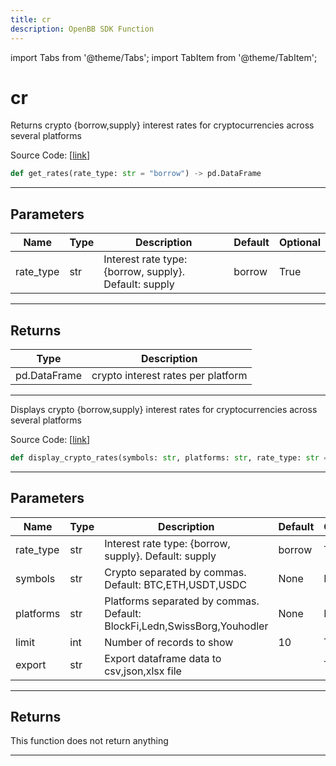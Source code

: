 ```yaml
---
title: cr
description: OpenBB SDK Function
---
```


import Tabs from '@theme/Tabs';
import TabItem from '@theme/TabItem';

# cr

<Tabs>
<TabItem value="model" label="Model" default>

Returns crypto {borrow,supply} interest rates for cryptocurrencies across several platforms

Source Code: [[link](https://github.com/OpenBB-finance/OpenBBTerminal/tree/main/openbb_terminal/cryptocurrency/overview/loanscan_model.py#L267)]

```python
def get_rates(rate_type: str = "borrow") -> pd.DataFrame
```
---
## Parameters

| Name | Type | Description | Default | Optional |
| ---- | ---- | ----------- | ------- | -------- |
| rate_type | str | Interest rate type: {borrow, supply}. Default: supply | borrow | True |

---
## Returns

| Type | Description |
| ---- | ----------- |
| pd.DataFrame | crypto interest rates per platform |

---


</TabItem>
<TabItem value="view" label="View">

Displays crypto {borrow,supply} interest rates for cryptocurrencies across several platforms

Source Code: [[link](https://github.com/OpenBB-finance/OpenBBTerminal/tree/main/openbb_terminal/cryptocurrency/overview/loanscan_view.py#L24)]

```python
def display_crypto_rates(symbols: str, platforms: str, rate_type: str = "borrow", limit: int = 10, export: str = "", external_axes: Optional[List[matplotlib.axes._axes.Axes]] = None) -> None
```
---
## Parameters

| Name | Type | Description | Default | Optional |
| ---- | ---- | ----------- | ------- | -------- |
| rate_type | str | Interest rate type: {borrow, supply}. Default: supply | borrow | True |
| symbols | str | Crypto separated by commas. Default: BTC,ETH,USDT,USDC | None | False |
| platforms | str | Platforms separated by commas. Default: BlockFi,Ledn,SwissBorg,Youhodler | None | False |
| limit | int | Number of records to show | 10 | True |
| export | str | Export dataframe data to csv,json,xlsx file |  | True |

---
## Returns

This function does not return anything

---


</TabItem>
</Tabs>